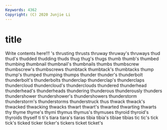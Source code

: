 ```yaml
---
Keywords: 4362
Copyright: (C) 2020 Junjie Li
---
```


# title

Write contents here!!!
's 
thrusting 
thrusts 
thruway 
thruway's 
thruways 
thud 
thud's 
thudded 
thudding
thuds 
thug 
thug's 
thugs 
thumb 
thumb's 
thumbed 
thumbing 
thumbnail 
thumbnail's
thumbnails 
thumbs 
thumbscrew 
thumbscrew's 
thumbscrews 
thumbtack 
thumbtack's 
thumbtacks 
thump 
thump's
thumped 
thumping 
thumps 
thunder 
thunder's 
thunderbolt 
thunderbolt's 
thunderbolts 
thunderclap 
thunderclap's
thunderclaps 
thundercloud 
thundercloud's 
thunderclouds 
thundered 
thunderhead 
thunderhead's 
thunderheads 
thundering 
thunderous
thunderously 
thunders 
thundershower 
thundershower's 
thundershowers 
thunderstorm 
thunderstorm's 
thunderstorms 
thunderstruck 
thus
thwack 
thwack's 
thwacked 
thwacking 
thwacks 
thwart 
thwart's 
thwarted 
thwarting 
thwarts
thy 
thyme 
thyme's 
thymi 
thymus 
thymus's 
thymuses 
thyroid 
thyroid's 
thyroids
thyself 
ti 
ti's 
tiara 
tiara's 
tiaras 
tibia 
tibia's 
tibiae 
tibias
tic 
tic's 
tick 
tick's 
ticked 
ticker 
ticker's 
tickers 
ticket 
ticket's
